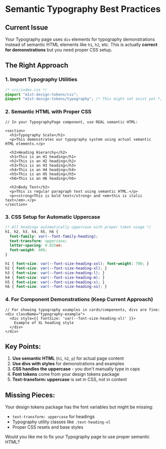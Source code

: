 # Semantic Typography Best Practices

## Current Issue
Your Typography page uses `div` elements for typography demonstrations instead of semantic HTML elements like `h1`, `h2`, etc. This is actually **correct for demonstrations** but you need proper CSS setup.

## The Right Approach

### 1. Import Typography Utilities
```css
/* src/index.css */
@import "m1st-design-tokens/css";
@import "m1st-design-tokens/typography"; /* This might not exist yet */
```

### 2. Semantic HTML with Proper CSS
```tsx
// In your TypographyPage component, use REAL semantic HTML:

<section>
  <h1>Typography Scale</h1>
  <p>This demonstrates our typography system using actual semantic HTML elements.</p>
  
  <h2>Heading Hierarchy</h2>
  <h1>This is an H1 heading</h1>
  <h2>This is an H2 heading</h2>
  <h3>This is an H3 heading</h3>
  <h4>This is an H4 heading</h4>
  <h5>This is an H5 heading</h5>
  <h6>This is an H6 heading</h6>
  
  <h2>Body Text</h2>
  <p>This is regular paragraph text using semantic HTML.</p>
  <p><strong>This is bold text</strong> and <em>this is italic text</em>.</p>
</section>
```

### 3. CSS Setup for Automatic Uppercase
```css
/* All headings automatically uppercase with proper token usage */
h1, h2, h3, h4, h5, h6 {
  font-family: var(--font-family-heading);
  text-transform: uppercase;
  letter-spacing: 0.025em;
  font-weight: 600;
}

h1 { font-size: var(--font-size-heading-xxl); font-weight: 700; }
h2 { font-size: var(--font-size-heading-xl); }
h3 { font-size: var(--font-size-heading-l); }
h4 { font-size: var(--font-size-heading-m); }
h5 { font-size: var(--font-size-heading-s); }
h6 { font-size: var(--font-size-heading-xs); }
```

### 4. For Component Demonstrations (Keep Current Approach)
```tsx
// For showing typography examples in cards/components, divs are fine:
<div className="typography-example">
  <div style={{ fontSize: 'var(--font-size-heading-xl)' }}>
    Example of XL heading style
  </div>
</div>
```

## Key Points:

1. **Use semantic HTML** (`h1`, `h2`, `p`) for actual page content
2. **Use divs with styles** for demonstrations and examples
3. **CSS handles the uppercase** - you don't manually type in caps
4. **Font tokens** come from your design tokens package
5. **Text-transform: uppercase** is set in CSS, not in content

## Missing Pieces:

Your design tokens package has the font variables but might be missing:
- `text-transform: uppercase` for headings
- Typography utility classes like `.text-heading-xl`
- Proper CSS resets and base styles

Would you like me to fix your Typography page to use proper semantic HTML?
